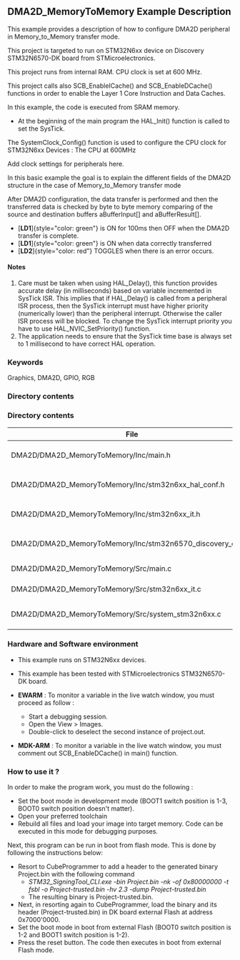 ## <b>DMA2D_MemoryToMemory Example Description</b>

This example provides a description of how to configure DMA2D peripheral in Memory_to_Memory transfer mode.

This project is targeted to run on STM32N6xx device on Discovery STM32N6570-DK board from STMicroelectronics.

This project runs from internal RAM. CPU clock is set at 600 MHz.

This project calls also SCB_EnableICache() and SCB_EnableDCache() functions in order to enable
the Layer 1 Core Instruction and Data Caches.

 In this example, the code is executed from SRAM memory.

- At the beginning of the main program the HAL_Init() function is called to set the SysTick.

The SystemClock_Config() function is used to configure the CPU clock for STM32N6xx Devices :
The CPU at 600MHz

Add clock settings for peripherals here.

In this basic example the goal is to explain the different fields of the DMA2D
structure in the case of Memory_to_Memory transfer mode

After DMA2D configuration, the data transfer is performed and then the transferred
data is checked by byte to byte memory comparing of the source and destination buffers aBufferInput[] and aBufferResult[].
 - [**LD1**]{style="color: green"} is ON for 100ms then OFF when the DMA2D transfer is complete.
 - [**LD1**]{style="color: green"} is ON when data correctly transferred 
 - [**LD2**]{style="color: red"} TOGGLES when there is an error occurs.


#### <b>Notes</b>

 1. Care must be taken when using HAL_Delay(), this function provides accurate delay (in milliseconds)
    based on variable incremented in SysTick ISR. This implies that if HAL_Delay() is called from
    a peripheral ISR process, then the SysTick interrupt must have higher priority (numerically lower)
    than the peripheral interrupt. Otherwise the caller ISR process will be blocked.
    To change the SysTick interrupt priority you have to use HAL_NVIC_SetPriority() function.
 2. The application needs to ensure that the SysTick time base is always set to 1 millisecond
    to have correct HAL operation.
 

### <b>Keywords</b>

Graphics, DMA2D, GPIO, RGB 

### <b>Directory contents</b>
### <b>Directory contents</b>

File | Description
 --- | ---
  DMA2D/DMA2D_MemoryToMemory/Inc/main.h                       | Header for main.c module
  DMA2D/DMA2D_MemoryToMemory/Inc/stm32n6xx_hal_conf.h         | HAL Configuration file
  DMA2D/DMA2D_MemoryToMemory/Inc/stm32n6xx_it.h               | Interrupt handlers header file
  DMA2D/DMA2D_MemoryToMemory/Inc/stm32n6570_discovery_conf.h  | DMA2D Configuration file
  DMA2D/DMA2D_MemoryToMemory/Src/main.c                       | Main program
  DMA2D/DMA2D_MemoryToMemory/Src/stm32n6xx_it.c               | Interrupt handlers
  DMA2D/DMA2D_MemoryToMemory/Src/system_stm32n6xx.c           | STM32N6xx system source file


### <b>Hardware and Software environment</b>

  - This example runs on STM32N6xx devices.

  - This example has been tested with STMicroelectronics STM32N6570-DK
    board.

  - **EWARM** : To monitor a variable in the live watch window, you must proceed as follow :
    - Start a debugging session.
    - Open the View > Images.
    - Double-click to deselect the second instance of project.out.

  - **MDK-ARM** : To monitor a variable in the live watch window, you must comment out SCB_EnableDCache() in main() function.

### <b>How to use it ?</b>

In order to make the program work, you must do the following :
 - Set the boot mode in development mode (BOOT1 switch position is 1-3, BOOT0 switch position doesn't matter).
 - Open your preferred toolchain
 - Rebuild all files and load your image into target memory. Code can be executed in this mode for debugging purposes.

 Next, this program can be run in boot from flash mode. This is done by following the instructions below:

 - Resort to CubeProgrammer to add a header to the generated binary Project.bin with the following command
   - *STM32_SigningTool_CLI.exe -bin Project.bin -nk -of 0x80000000 -t fsbl -o Project-trusted.bin -hv 2.3 -dump Project-trusted.bin*
   - The resulting binary is Project-trusted.bin.
 - Next, in resorting again to CubeProgrammer, load the binary and its header (Project-trusted.bin) in DK board external Flash at address 0x7000'0000.
 - Set the boot mode in boot from external Flash (BOOT0 switch position is 1-2 and BOOT1 switch position is 1-2).
 - Press the reset button. The code then executes in boot from external Flash mode.

